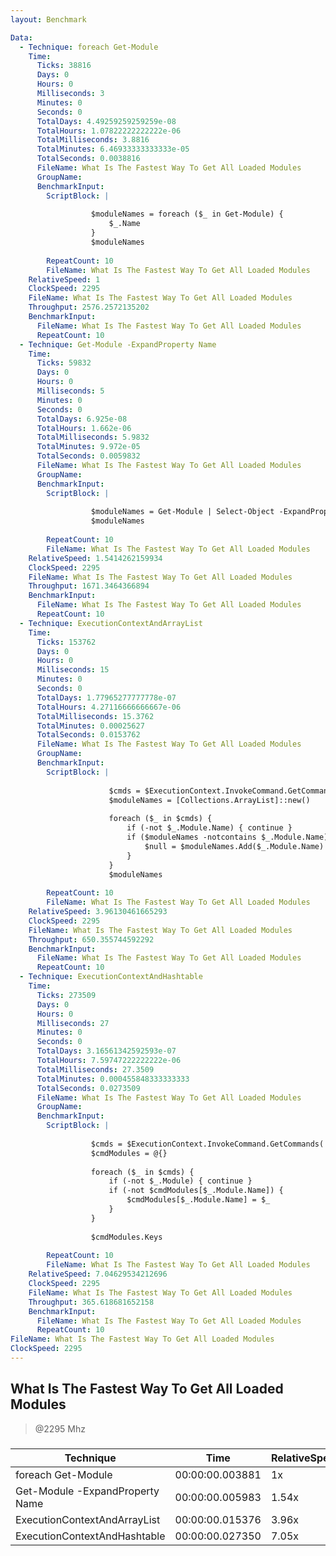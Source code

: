 ```yaml
---
layout: Benchmark

Data: 
  - Technique: foreach Get-Module
    Time: 
      Ticks: 38816
      Days: 0
      Hours: 0
      Milliseconds: 3
      Minutes: 0
      Seconds: 0
      TotalDays: 4.49259259259259e-08
      TotalHours: 1.07822222222222e-06
      TotalMilliseconds: 3.8816
      TotalMinutes: 6.46933333333333e-05
      TotalSeconds: 0.0038816
      FileName: What Is The Fastest Way To Get All Loaded Modules
      GroupName: 
      BenchmarkInput: 
        ScriptBlock: |
          
                  $moduleNames = foreach ($_ in Get-Module) {
                      $_.Name
                  }
                  $moduleNames
              
        RepeatCount: 10
        FileName: What Is The Fastest Way To Get All Loaded Modules
    RelativeSpeed: 1
    ClockSpeed: 2295
    FileName: What Is The Fastest Way To Get All Loaded Modules
    Throughput: 2576.2572135202
    BenchmarkInput: 
      FileName: What Is The Fastest Way To Get All Loaded Modules
      RepeatCount: 10
  - Technique: Get-Module -ExpandProperty Name
    Time: 
      Ticks: 59832
      Days: 0
      Hours: 0
      Milliseconds: 5
      Minutes: 0
      Seconds: 0
      TotalDays: 6.925e-08
      TotalHours: 1.662e-06
      TotalMilliseconds: 5.9832
      TotalMinutes: 9.972e-05
      TotalSeconds: 0.0059832
      FileName: What Is The Fastest Way To Get All Loaded Modules
      GroupName: 
      BenchmarkInput: 
        ScriptBlock: |
          
                  $moduleNames = Get-Module | Select-Object -ExpandProperty Name
                  $moduleNames
              
        RepeatCount: 10
        FileName: What Is The Fastest Way To Get All Loaded Modules
    RelativeSpeed: 1.5414262159934
    ClockSpeed: 2295
    FileName: What Is The Fastest Way To Get All Loaded Modules
    Throughput: 1671.3464366894
    BenchmarkInput: 
      FileName: What Is The Fastest Way To Get All Loaded Modules
      RepeatCount: 10
  - Technique: ExecutionContextAndArrayList
    Time: 
      Ticks: 153762
      Days: 0
      Hours: 0
      Milliseconds: 15
      Minutes: 0
      Seconds: 0
      TotalDays: 1.77965277777778e-07
      TotalHours: 4.27116666666667e-06
      TotalMilliseconds: 15.3762
      TotalMinutes: 0.00025627
      TotalSeconds: 0.0153762
      FileName: What Is The Fastest Way To Get All Loaded Modules
      GroupName: 
      BenchmarkInput: 
        ScriptBlock: |
          
                      $cmds = $ExecutionContext.InvokeCommand.GetCommands('*', 'Function,Cmdlet,Alias', $true)
                      $moduleNames = [Collections.ArrayList]::new()
          
                      foreach ($_ in $cmds) {
                          if (-not $_.Module.Name) { continue } 
                          if ($moduleNames -notcontains $_.Module.Name) {
                              $null = $moduleNames.Add($_.Module.Name)
                          }
                      }
                      $moduleNames
              
        RepeatCount: 10
        FileName: What Is The Fastest Way To Get All Loaded Modules
    RelativeSpeed: 3.96130461665293
    ClockSpeed: 2295
    FileName: What Is The Fastest Way To Get All Loaded Modules
    Throughput: 650.355744592292
    BenchmarkInput: 
      FileName: What Is The Fastest Way To Get All Loaded Modules
      RepeatCount: 10
  - Technique: ExecutionContextAndHashtable
    Time: 
      Ticks: 273509
      Days: 0
      Hours: 0
      Milliseconds: 27
      Minutes: 0
      Seconds: 0
      TotalDays: 3.16561342592593e-07
      TotalHours: 7.59747222222222e-06
      TotalMilliseconds: 27.3509
      TotalMinutes: 0.000455848333333333
      TotalSeconds: 0.0273509
      FileName: What Is The Fastest Way To Get All Loaded Modules
      GroupName: 
      BenchmarkInput: 
        ScriptBlock: |
          
                  $cmds = $ExecutionContext.InvokeCommand.GetCommands('*', 'Function,Cmdlet,Alias', $true)
                  $cmdModules = @{}
          
                  foreach ($_ in $cmds) {
                      if (-not $_.Module) { continue } 
                      if (-not $cmdModules[$_.Module.Name]) {
                          $cmdModules[$_.Module.Name] = $_
                      }
                  }
          
                  $cmdModules.Keys
              
        RepeatCount: 10
        FileName: What Is The Fastest Way To Get All Loaded Modules
    RelativeSpeed: 7.04629534212696
    ClockSpeed: 2295
    FileName: What Is The Fastest Way To Get All Loaded Modules
    Throughput: 365.618681652158
    BenchmarkInput: 
      FileName: What Is The Fastest Way To Get All Loaded Modules
      RepeatCount: 10
FileName: What Is The Fastest Way To Get All Loaded Modules
ClockSpeed: 2295
---
```

What Is The Fastest Way To Get All Loaded Modules
-------------------------------------------------
> @2295 Mhz


### 


|Technique                      |Time           |RelativeSpeed|Throughput|
|-------------------------------|---------------|-------------|----------|
|foreach Get-Module             |00:00:00.003881|1x           |2576.26/s |
|Get-Module -ExpandProperty Name|00:00:00.005983|1.54x        |1671.35/s |
|ExecutionContextAndArrayList   |00:00:00.015376|3.96x        |650.36/s  |
|ExecutionContextAndHashtable   |00:00:00.027350|7.05x        |365.62/s  |
